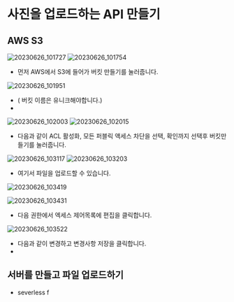 # 사진을 업로드하는 API 만들기

## AWS S3

![20230626_101727](https://github.com/ijd1236/recipe-server/assets/130967884/a5cf6dff-41c3-4e36-aa03-a0ba8d735cda)
![20230626_101754](https://github.com/ijd1236/recipe-server/assets/130967884/70ede43f-81b7-4e2c-8e80-92635ebe1554)

- 먼저 AWS에서 S3에 들어가 버킷 만들기를 눌러줍니다.

  
![20230626_101951](https://github.com/ijd1236/recipe-server/assets/130967884/310ba57d-2271-45f5-92d3-04daea4e5a98)

- ( 버킷 이름은 유니크해야합니다.)
- 
![20230626_102003](https://github.com/ijd1236/recipe-server/assets/130967884/008c3b8b-7e54-408c-8ff3-c8120a3898ec)
![20230626_102015](https://github.com/ijd1236/recipe-server/assets/130967884/6016ba2c-b7c4-42e6-8ff9-ea5bad23abd5)

- 다음과 같이 ACL 활성화, 모든 퍼블릭 액세스 차단을 선택, 확인까지 선택후 버킷만들기를 눌러줍니다.

![20230626_103117](https://github.com/ijd1236/recipe-server/assets/130967884/2c2ae152-fcac-4e52-8ba8-892b20ef41f4)
![20230626_103203](https://github.com/ijd1236/recipe-server/assets/130967884/317a2d77-e2d5-4275-9cbc-462de6938450)


- 여기서 파일을 업로드할 수 있습니다.

![20230626_103419](https://github.com/ijd1236/recipe-server/assets/130967884/a832dd2c-0578-44a4-9ea1-7a555b04c21d)

![20230626_103431](https://github.com/ijd1236/recipe-server/assets/130967884/c6060114-f6ca-423e-8f76-5c05856bdb27)

- 다음 권한에서 엑세스 제어목록에 편집을 클릭합니다.

![20230626_103522](https://github.com/ijd1236/recipe-server/assets/130967884/09509fa7-4c03-4dc0-aba9-e1677fe57fb4)


- 다음과 같이 변경하고 변경사항 저장을 클릭합니다.
- 
## 서버를 만들고 파일 업로드하기


- severless f




